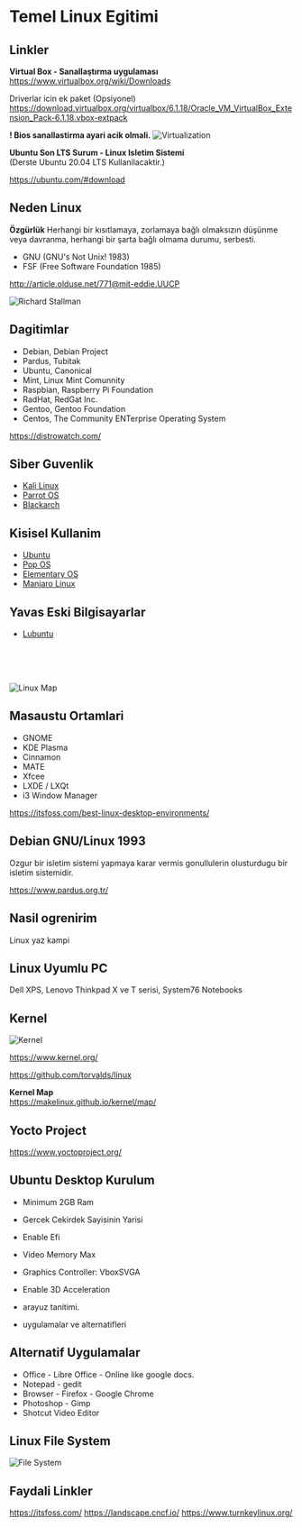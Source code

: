 # Temel Linux Egitimi

## Linkler
**Virtual Box - Sanallaştırma uygulaması**
<br>
https://www.virtualbox.org/wiki/Downloads

Driverlar icin ek paket (Opsiyonel)
https://download.virtualbox.org/virtualbox/6.1.18/Oracle_VM_VirtualBox_Extension_Pack-6.1.18.vbox-extpack

**! Bios sanallastirma ayari acik olmali.**
![Virtualization](images/virtualization_bios.png)

**Ubuntu Son LTS Surum - Linux Isletim Sistemi**
<br>
(Derste Ubuntu 20.04 LTS Kullanilacaktir.)

https://ubuntu.com/#download

## Neden Linux

**Özgürlük**
Herhangi bir kısıtlamaya, zorlamaya bağlı olmaksızın düşünme veya davranma, herhangi bir şarta bağlı olmama durumu, serbesti.

* GNU (GNU's Not Unix! 1983)
* FSF (Free Software Foundation 1985)

http://article.olduse.net/771@mit-eddie.UUCP

![Richard Stallman](images/richard_stallman_email.png)

## Dagitimlar
* Debian, Debian Project
* Pardus, Tubitak
* Ubuntu, Canonical
* Mint, Linux Mint Comunnity
* Raspbian, Raspberry Pi Foundation
* RadHat, RedGat Inc.
* Gentoo, Gentoo Foundation
* Centos, The Community ENTerprise Operating System

https://distrowatch.com/

## Siber Guvenlik
* [Kali Linux](https://www.kali.org/)
* [Parrot OS](https://www.parrotsec.org/)
* [Blackarch](https://blackarch.org/)

## Kisisel Kullanim
* [Ubuntu](https://ubuntu.com/#download)
* [Pop OS](https://pop.system76.com/)
* [Elementary OS](https://elementary.io/)
* [Manjaro Linux](https://manjaro.org/)

## Yavas Eski Bilgisayarlar
* [Lubuntu](https://lubuntu.me/)


<br><br><br>


![Linux Map](https://upload.wikimedia.org/wikipedia/commons/8/83/Linux_Distribution_Timeline_27_02_21.svg)

## Masaustu Ortamlari
* GNOME
* KDE Plasma
* Cinnamon
* MATE
* Xfcee
* LXDE / LXQt
* i3 Window Manager

https://itsfoss.com/best-linux-desktop-environments/

## Debian GNU/Linux 1993
Ozgur bir isletim sistemi yapmaya karar vermis gonullulerin olusturdugu bir isletim sistemidir.

https://www.pardus.org.tr/

## Nasil ogrenirim

Linux yaz kampi

## Linux Uyumlu PC
Dell XPS, Lenovo Thinkpad X ve T serisi, System76 Notebooks

## Kernel

![Kernel](images/linux_kernel.png)

https://www.kernel.org/

https://github.com/torvalds/linux

**Kernel Map** <br>
https://makelinux.github.io/kernel/map/

## Yocto Project
https://www.yoctoproject.org/

## Ubuntu Desktop Kurulum
* Minimum 2GB Ram
* Gercek Cekirdek Sayisinin Yarisi
* Enable Efi
* Video Memory Max
* Graphics Controller: VboxSVGA
* Enable 3D Acceleration

* arayuz tanitimi.
* uygulamalar ve alternatifleri

## Alternatif Uygulamalar
* Office - Libre Office - Online like google docs.
* Notepad - gedit
* Browser - Firefox - Google Chrome
* Photoshop - Gimp
* Shotcut Video Editor

## Linux File System
![File System](images/filesystem.png)

## Faydali Linkler

https://itsfoss.com/
https://landscape.cncf.io/
https://www.turnkeylinux.org/